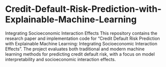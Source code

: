 # Credit-Default-Risk-Prediction-with-Explainable-Machine-Learning
Integrating Socioeconomic Interaction Effects
This repository contains the research paper and implementation code for “Credit Default Risk Prediction with Explainable Machine Learning: Integrating Socioeconomic Interaction Effects”. The project evaluates both traditional and modern machine learning methods for predicting credit default risk, with a focus on model interpretability and socioeconomic interaction effects.
